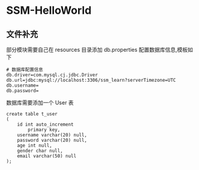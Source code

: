 # SSM-HelloWorld

## 文件补充
部分模块需要自己在 resources 目录添加 db.properties 配置数据库信息,模板如下

```properties
# 数据库配置信息
db.driver=com.mysql.cj.jdbc.Driver
db.url=jdbc:mysql://localhost:3306/ssm_learn?serverTimezone=UTC
db.username=
db.password=
```
数据库需要添加一个 User 表
```mysql
create table t_user
(
	id int auto_increment
		primary key,
	username varchar(20) null,
	password varchar(20) null,
	age int null,
	gender char null,
	email varchar(50) null
);
```


